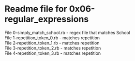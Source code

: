 # Readme file for 0x06-regular_expressions  

File 0-simply_match_school.rb - regex file that matches School  
File 1-repetition_token_0.rb - matches repetition  
File 2-repetition_token_1.rb - matches repetition  
File 3-repetition_token_2.rb - matches repetition  
File 4-repetition_token_3.rb - matches repetition

